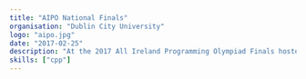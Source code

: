 ```yaml
---
title: "AIPO National Finals"
organisation: "Dublin City University"
logo: "aipo.jpg"
date: "2017-02-25"
description: "At the 2017 All Ireland Programming Olympiad Finals hosted in DCU, I came 7th Overall in Ireland's senior category. This put me through to the next stage of the Team Ireland Selection Process."
skills: ["cpp"]
---
```

